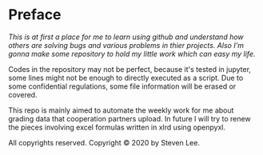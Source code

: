 # Preface

*This is at first a place for me to learn using github and understand how others are solving bugs and various problems in thier projects. Also I'm gonna make some repository to hold my little work which can easy my life.*

Codes in the repository may not be perfect, because it's tested in jupyter, some lines might not be enough to directly executed as a script. Due to some confidential regulations, some file information will be erased or covered.

This repo is mainly aimed to automate the weekly work for me about grading data that cooperation partners upload. In future I will try to renew the pieces involving excel formulas written in xlrd using openpyxl.

All copyrights reserved. Copyright © 2020 by Steven Lee.
